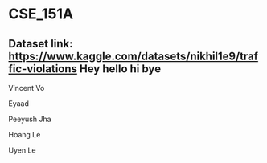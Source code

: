 # CSE_151A

## Dataset link: https://www.kaggle.com/datasets/nikhil1e9/traffic-violations Hey hello hi bye

Vincent Vo

Eyaad

Peeyush Jha

Hoang Le

Uyen Le
